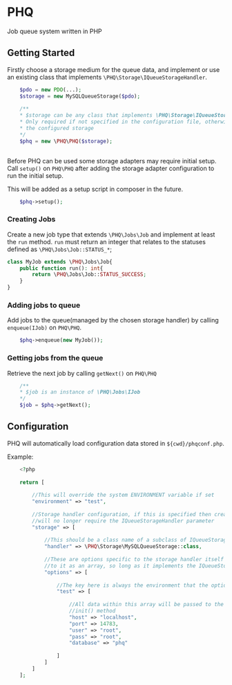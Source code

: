 # PHQ

Job queue system written in PHP

## Getting Started

Firstly choose a storage medium for the queue data, and implement or use an existing class that implements `\PHQ\Storage\IQueueStorageHandler`.

```php
    $pdo = new PDO(...);
    $storage = new MySQLQueueStorage($pdo);
    
    /**
    * $storage can be any class that implements \PHQ\Storage\IQueueStorageHandler
    * Only required if not specified in the configuration file, otherwise, this instance will override
    * the configured storage
    */
    $phq = new \PHQ\PHQ($storage);
    
```

Before PHQ can be used some storage adapters may require initial setup.
Call `setup()` on `PHQ\PHQ` after adding the storage adapter configuration to run
the initial setup.

This will be added as a setup script in composer in the future.

```php
    $phq->setup();
```


### Creating Jobs

Create a new job type that extends `\PHQ\Jobs\Job` and implement at least the `run` method.
`run` must return an integer that relates to the statuses defined as `\PHQ\Jobs\Job::STATUS_*`;

```php
class MyJob extends \PHQ\Jobs\Job{
    public function run(): int{
        return \PHQ\Jobs\Job::STATUS_SUCCESS;
    }
}
```

### Adding jobs to queue

Add jobs to the queue(managed by the chosen storage handler) by calling `enqueue(IJob)` on `PHQ\PHQ`.

```php
    $phq->enqueue(new MyJob());
``` 

### Getting jobs from the queue

Retrieve the next job by calling `getNext()` on `PHQ\PHQ`

```php
    /**
    * $job is an instance of \PHQ\Jobs\IJob
    */
    $job = $phq->getNext();
```

## Configuration

PHQ will automatically load configuration data stored in `${cwd}/phqconf.php`.

Example:
```php
    <?php
    
    return [
        
        //This will override the system ENVIRONMENT variable if set 
        "environment" => "test",
        
        //Storage handler configuration, if this is specified then creating a new instance of PHQ
        //will no longer require the IQueueStorageHandler parameter  
        "storage" => [
            
            //This should be a class name of a subclass of IQueueStorageHandler
            "handler" => \PHQ\Storage\MySQLQueueStorage::class,
            
            //These are options specific to the storage handler itself and will be passed directly 
            //to it as an array, so long as it implements the IQueueStorageConfigurable interface
            "options" => [
                 
                //The key here is always the environment that the options should be valid for
                "test" => [
                    
                    //All data within this array will be passed to the IQueueStorageConfigurable 
                    //init() method
                    "host" => "localhost",
                    "port" => 14783,
                    "user" => "root",
                    "pass" => "root",
                    "database" => "phq"
                    
                ] 
            ]
        ]
    ];
```
